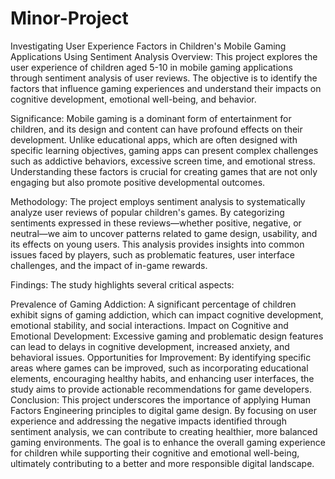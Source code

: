 # Minor-Project
Investigating User Experience Factors in Children's Mobile Gaming Applications Using Sentiment Analysis
Overview: This project explores the user experience of children aged 5-10 in mobile gaming applications through sentiment analysis of user reviews. The objective is to identify the factors that influence gaming experiences and understand their impacts on cognitive development, emotional well-being, and behavior.

Significance:
Mobile gaming is a dominant form of entertainment for children, and its design and content can have profound effects on their development. Unlike educational apps, which are often designed with specific learning objectives, gaming apps can present complex challenges such as addictive behaviors, excessive screen time, and emotional stress. Understanding these factors is crucial for creating games that are not only engaging but also promote positive developmental outcomes.

Methodology:
The project employs sentiment analysis to systematically analyze user reviews of popular children's games. By categorizing sentiments expressed in these reviews—whether positive, negative, or neutral—we aim to uncover patterns related to game design, usability, and its effects on young users. This analysis provides insights into common issues faced by players, such as problematic features, user interface challenges, and the impact of in-game rewards.

Findings:
The study highlights several critical aspects:

Prevalence of Gaming Addiction: A significant percentage of children exhibit signs of gaming addiction, which can impact cognitive development, emotional stability, and social interactions.
Impact on Cognitive and Emotional Development: Excessive gaming and problematic design features can lead to delays in cognitive development, increased anxiety, and behavioral issues.
Opportunities for Improvement: By identifying specific areas where games can be improved, such as incorporating educational elements, encouraging healthy habits, and enhancing user interfaces, the study aims to provide actionable recommendations for game developers.
Conclusion:
This project underscores the importance of applying Human Factors Engineering principles to digital game design. By focusing on user experience and addressing the negative impacts identified through sentiment analysis, we can contribute to creating healthier, more balanced gaming environments. The goal is to enhance the overall gaming experience for children while supporting their cognitive and emotional well-being, ultimately contributing to a better and more responsible digital landscape.
